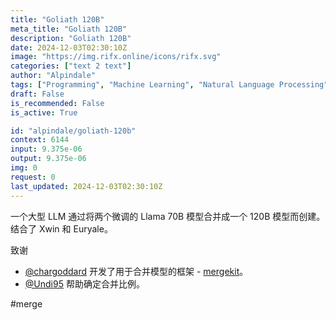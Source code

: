 ```yaml
---
title: "Goliath 120B"
meta_title: "Goliath 120B"
description: "Goliath 120B"
date: 2024-12-03T02:30:10Z
image: "https://img.rifx.online/icons/rifx.svg"
categories: ["text 2 text"]
author: "Alpindale"
tags: ["Programming", "Machine Learning", "Natural Language Processing", "Generative AI", "Chatbots"]
draft: False
is_recommended: False
is_active: True

id: "alpindale/goliath-120b"
context: 6144
input: 9.375e-06
output: 9.375e-06
img: 0
request: 0
last_updated: 2024-12-03T02:30:10Z
---
```


一个大型 LLM 通过将两个微调的 Llama 70B 模型合并成一个 120B 模型而创建。结合了 Xwin 和 Euryale。

致谢
- [@chargoddard](https://huggingface.co/chargoddard) 开发了用于合并模型的框架 - [mergekit](https://github.com/cg123/mergekit)。
- [@Undi95](https://huggingface.co/Undi95) 帮助确定合并比例。

#merge
```

